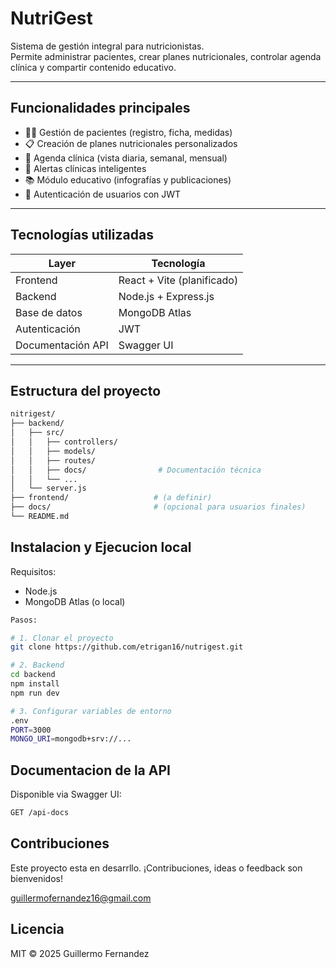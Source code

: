 #  NutriGest

Sistema de gestión integral para nutricionistas.  
Permite administrar pacientes, crear planes nutricionales, controlar agenda clínica y compartir contenido educativo.

---

##  Funcionalidades principales

- 🧑‍⚕️ Gestión de pacientes (registro, ficha, medidas)
- 📋 Creación de planes nutricionales personalizados
- 📅 Agenda clínica (vista diaria, semanal, mensual)
- 🚨 Alertas clínicas inteligentes
- 📚 Módulo educativo (infografías y publicaciones)
- 🔐 Autenticación de usuarios con JWT

---

##  Tecnologías utilizadas

| Layer        | Tecnología                 |
|--------------|----------------------------|
| Frontend     | React + Vite (planificado) |
| Backend      | Node.js + Express.js       |
| Base de datos| MongoDB Atlas              |
| Autenticación| JWT                        |
| Documentación API | Swagger UI            |

---

##  Estructura del proyecto

```bash
nitrigest/
├── backend/
│   ├── src/
│   │   ├── controllers/
│   │   ├── models/
│   │   ├── routes/
│   │   ├── docs/                # Documentación técnica
│   │   └── ...
│   └── server.js
├── frontend/                   # (a definir)
├── docs/                       # (opcional para usuarios finales)
└── README.md
```

## Instalacion y Ejecucion local

Requisitos:
- Node.js
- MongoDB Atlas (o local)

```bash
Pasos:

# 1. Clonar el proyecto
git clone https://github.com/etrigan16/nutrigest.git

# 2. Backend
cd backend
npm install
npm run dev

# 3. Configurar variables de entorno
.env
PORT=3000
MONGO_URI=mongodb+srv://...

```

## Documentacion de la API

Disponible via Swagger UI:

```bash
GET /api-docs
```

## Contribuciones

Este proyecto esta en desarrllo.
¡Contribuciones, ideas o feedback son bienvenidos!

guillermofernandez16@gmail.com

## Licencia

MIT © 2025 Guillermo Fernandez
